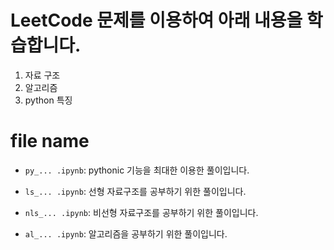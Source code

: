 # LeetCode 문제를 이용하여 아래 내용을 학습합니다.

1. 자료 구조
2. 알고리즘
3. python 특징

# file name

- `py_... .ipynb`: pythonic 기능을 최대한 이용한 풀이입니다.

- `ls_... .ipynb`: 선형 자료구조를 공부하기 위한 풀이입니다.

- `nls_... .ipynb`: 비선형 자료구조를 공부하기 위한 풀이입니다.

- `al_... .ipynb`: 알고리즘을 공부하기 위한 풀이입니다.
